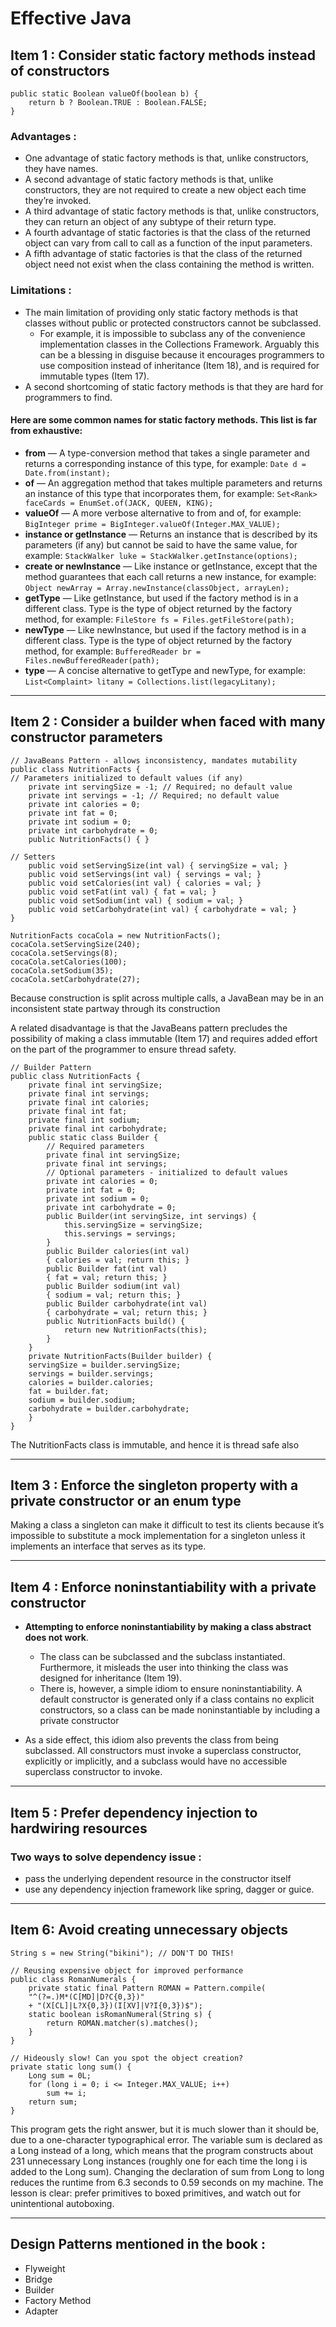 # Effective Java

## Item 1 : Consider static factory methods instead of constructors

```
public static Boolean valueOf(boolean b) {
    return b ? Boolean.TRUE : Boolean.FALSE;
}

```

### Advantages :

- One advantage of static factory methods is that, unlike constructors, they
have names.
- A second advantage of static factory methods is that, unlike constructors,
they are not required to create a new object each time they’re invoked.
- A third advantage of static factory methods is that, unlike constructors,
they can return an object of any subtype of their return type.
- A fourth advantage of static factories is that the class of the returned
object can vary from call to call as a function of the input parameters.
- A fifth advantage of static factories is that the class of the returned object
need not exist when the class containing the method is written.

### Limitations :

- The main limitation of providing only static factory methods is that
classes without public or protected constructors cannot be subclassed.
    - For example, it is impossible to subclass any of the convenience implementation
      classes in the Collections Framework. Arguably this can be a blessing in disguise
      because it encourages programmers to use composition instead of inheritance
      (Item 18), and is required for immutable types (Item 17).
- A second shortcoming of static factory methods is that they are hard for
programmers to find.


#### Here are some common names for static factory methods. This list is far from exhaustive:

- <b>from</b> — A type-conversion method that takes a single parameter and returns a
corresponding instance of this type,
for example: `Date d = Date.from(instant);`
- <b>of</b> — An aggregation method that takes multiple parameters and returns an instance of this type that incorporates them, 
for example: `Set<Rank> faceCards = EnumSet.of(JACK, QUEEN, KING);`
- <b>valueOf</b> — A more verbose alternative to from and of, for example:
`BigInteger prime = BigInteger.valueOf(Integer.MAX_VALUE);`
- <b>instance or getInstance</b> — Returns an instance that is described by its parameters (if any) but cannot be said to have the same value, 
for example: `StackWalker luke = StackWalker.getInstance(options);`
- <b>create or newInstance</b> — Like instance or getInstance, except that the
method guarantees that each call returns a new instance, 
for example: `Object newArray = Array.newInstance(classObject, arrayLen);`
- <b>getType</b> — Like getInstance, but used if the factory method is in a different
class. Type is the type of object returned by the factory method, 
for example: `FileStore fs = Files.getFileStore(path);`
- <b>newType</b> — Like newInstance, but used if the factory method is in a different
class. Type is the type of object returned by the factory method, 
for example: `BufferedReader br = Files.newBufferedReader(path);`
- <b>type</b> — A concise alternative to getType and newType, 
for example: `List<Complaint> litany = Collections.list(legacyLitany);`

---

## Item 2 : Consider a builder when faced with many constructor parameters

```
// JavaBeans Pattern - allows inconsistency, mandates mutability
public class NutritionFacts {
// Parameters initialized to default values (if any)
    private int servingSize = -1; // Required; no default value
    private int servings = -1; // Required; no default value
    private int calories = 0;
    private int fat = 0;
    private int sodium = 0;
    private int carbohydrate = 0;
    public NutritionFacts() { }

// Setters
    public void setServingSize(int val) { servingSize = val; }
    public void setServings(int val) { servings = val; }
    public void setCalories(int val) { calories = val; }
    public void setFat(int val) { fat = val; }
    public void setSodium(int val) { sodium = val; }
    public void setCarbohydrate(int val) { carbohydrate = val; }
}

NutritionFacts cocaCola = new NutritionFacts();
cocaCola.setServingSize(240);
cocaCola.setServings(8);
cocaCola.setCalories(100);
cocaCola.setSodium(35);
cocaCola.setCarbohydrate(27);
```

Because construction is split across multiple calls, a JavaBean may be in an inconsistent state partway through its construction

A related disadvantage is that the JavaBeans pattern
precludes the possibility of making a class immutable (Item 17) and requires added effort on the part of the programmer to ensure thread safety.

```
// Builder Pattern
public class NutritionFacts {
    private final int servingSize;
    private final int servings;
    private final int calories;
    private final int fat;
    private final int sodium;
    private final int carbohydrate;
    public static class Builder {
        // Required parameters
        private final int servingSize;
        private final int servings;
        // Optional parameters - initialized to default values
        private int calories = 0;
        private int fat = 0;
        private int sodium = 0;
        private int carbohydrate = 0;
        public Builder(int servingSize, int servings) {
            this.servingSize = servingSize;
            this.servings = servings;
        }
        public Builder calories(int val)
        { calories = val; return this; }
        public Builder fat(int val)
        { fat = val; return this; }
        public Builder sodium(int val)
        { sodium = val; return this; }
        public Builder carbohydrate(int val)
        { carbohydrate = val; return this; }
        public NutritionFacts build() {
            return new NutritionFacts(this);
        }
    }
    private NutritionFacts(Builder builder) {
    servingSize = builder.servingSize;
    servings = builder.servings;
    calories = builder.calories;
    fat = builder.fat;
    sodium = builder.sodium;
    carbohydrate = builder.carbohydrate;
    }
}
```

The NutritionFacts class is immutable, and hence it is thread safe also 

---

## Item 3 : Enforce the singleton property with a private constructor or an enum type

Making a class a singleton can
make it difficult to test its clients because it’s impossible to substitute a mock
implementation for a singleton unless it implements an interface that serves as its
type.

---

## Item 4 : Enforce noninstantiability with a private constructor 

- <b>Attempting to enforce noninstantiability by making a class abstract does
not work</b>. 
    - The class can be subclassed and the subclass instantiated. Furthermore,
      it misleads the user into thinking the class was designed for inheritance (Item 19).
    - There is, however, a simple idiom to ensure noninstantiability. A default constructor is generated only if a class contains no explicit constructors, so a class can be made noninstantiable by including a private constructor
    
- As a side effect, this idiom also prevents the class from being subclassed. All
constructors must invoke a superclass constructor, explicitly or implicitly, and a
subclass would have no accessible superclass constructor to invoke.

---

## Item 5 : Prefer dependency injection to hardwiring resources

### Two ways to solve dependency issue :

- pass the underlying dependent resource in the constructor itself 
- use any dependency injection framework like spring, dagger or guice.

---

## Item 6: Avoid creating unnecessary objects 

`String s = new String("bikini"); // DON'T DO THIS!`

```
// Reusing expensive object for improved performance
public class RomanNumerals {
    private static final Pattern ROMAN = Pattern.compile(
    "^(?=.)M*(C[MD]|D?C{0,3})"
    + "(X[CL]|L?X{0,3})(I[XV]|V?I{0,3})$");
    static boolean isRomanNumeral(String s) {
        return ROMAN.matcher(s).matches();
    }
}
```

```
// Hideously slow! Can you spot the object creation?
private static long sum() {
    Long sum = 0L;
    for (long i = 0; i <= Integer.MAX_VALUE; i++)
        sum += i;
    return sum;
}
```

This program gets the right answer, but it is much slower than it should be,
due to a one-character typographical error. The variable sum is declared as a Long
instead of a long, which means that the program constructs about 231 unnecessary
Long instances (roughly one for each time the long i is added to the Long sum).
Changing the declaration of sum from Long to long reduces the runtime from 6.3
seconds to 0.59 seconds on my machine. The lesson is clear: prefer primitives to
boxed primitives, and watch out for unintentional autoboxing.

---

## Design Patterns mentioned in the book : 

- Flyweight
- Bridge
- Builder
- Factory Method
- Adapter
